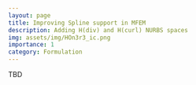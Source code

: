 ```yaml
---
layout: page
title: Improving Spline support in MFEM
description: Adding H(div) and H(curl) NURBS spaces
img: assets/img/HOn3r3_ic.png
importance: 1
category: Formulation
---
```


TBD
